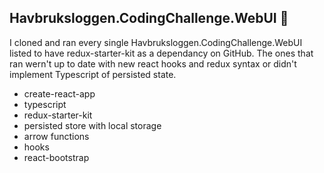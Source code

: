 ## Havbruksloggen.CodingChallenge.WebUI 📝
I cloned and ran every single Havbruksloggen.CodingChallenge.WebUI listed to have redux-starter-kit as a dependancy on GitHub. The ones that ran wern't up to date with new react hooks and redux syntax or didn't implement Typescript of persisted state.

- create-react-app
- typescript
- redux-starter-kit
- persisted store with local storage
- arrow functions
- hooks
- react-bootstrap
